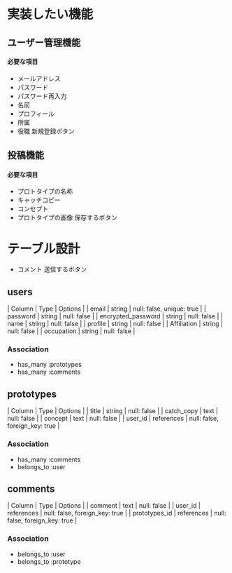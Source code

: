 # 実装したい機能

## ユーザー管理機能
#### 必要な項目
- メールアドレス
- パスワード
- パスワード再入力
- 名前
- プロフィール
- 所属
- 役職
新規登録ボタン

## 投稿機能
#### 必要な項目
- プロトタイプの名称
- キャッチコピー
- コンセプト
- プロトタイプの画像
保存するボタン

# テーブル設計
- コメント
送信するボタン
## users
| Column             | Type       | Options                        |
| email              | string     | null: false, unique: true      |
| password           | string     | null: false                    |
| encrypted_password | string     | null: false                    |
| name               | string     | null: false                    |
| profile            | string     | null: false                    |
| Affiliation        | string     | null: false                    |
| occupation         | string     | null: false                    |

### Association
- has_many :prototypes
- has_many :comments

## prototypes
| Column             | Type       | Options                        |
| title              | string     | null: false                    |
| catch_copy         | text       | null: false                    |
| concept            | text       | null: false                    |
| user_id            | references | null: false, foreign_key: true |

### Association
- has_many :comments
- belongs_to :user

## comments
| Column             | Type       | Options                        |
| comment            | text       | null: false                    |
| user_id            | references | null: false, foreign_key: true |
| prototypes_id      | references | null: false, foreign_key: true |

### Association
- belongs_to :user
- belongs_to :prototype

